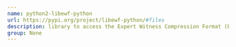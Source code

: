 ```yaml
---
name: python2-libewf-python
url: https://pypi.org/project/libewf-python/#files
description: library to access the Expert Witness Compression Format (EWF). URL : https://pypi.org/project/libewf-python/#files Groups : None
group: None
---
```

